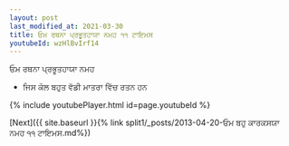 ```yaml
---
layout: post
last_modified_at: 2021-03-30
title: ਓਮ ਰਥਨਾ ਪ੍ਰਭੂਤਹਾਯਾ ਨਮਹ ੧੧ ਟਾਇਮਸ
youtubeId: wzHlBvIrf14
---
```

 
 
 ਓਮ ਰਥਨਾ ਪ੍ਰਭੂਤਹਾਯਾ ਨਮਹ  
 
 -  ਜਿਸ ਕੋਲ ਬਹੁਤ ਵੱਡੀ ਮਾਤਰਾ ਵਿੱਚ ਰਤਨ ਹਨ 
 
  
 
  
 
 
 
 
 
 


{% include youtubePlayer.html id=page.youtubeId %}
 
[Next]({{ site.baseurl }}{% link  split1/_posts/2013-04-20-ਓਮ ਬਹੁ ਕਾਰਕਸਯਾ ਨਮਹ ੧੧ ਟਾਇਮਸ.md%})
 
